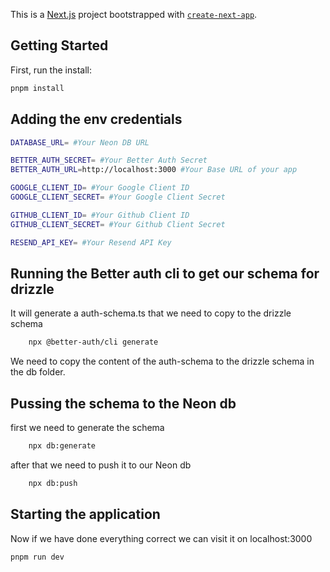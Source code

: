 This is a [Next.js](https://nextjs.org) project bootstrapped with [`create-next-app`](https://nextjs.org/docs/app/api-reference/cli/create-next-app).

## Getting Started

First, run the install:

```bash
pnpm install
```

## Adding the env credentials

```bash
DATABASE_URL= #Your Neon DB URL
```
```bash
BETTER_AUTH_SECRET= #Your Better Auth Secret
BETTER_AUTH_URL=http://localhost:3000 #Your Base URL of your app
```
```bash
GOOGLE_CLIENT_ID= #Your Google Client ID
GOOGLE_CLIENT_SECRET= #Your Google Client Secret
```
```bash
GITHUB_CLIENT_ID= #Your Github Client ID
GITHUB_CLIENT_SECRET= #Your Github Client Secret
```
```bash
RESEND_API_KEY= #Your Resend API Key
```

## Running the Better auth cli to get our schema for drizzle

It will generate a auth-schema.ts that we need to copy to the drizzle schema

```bash
    npx @better-auth/cli generate
```

We need to copy the content of the auth-schema to the drizzle schema in the db folder.

## Pussing the schema to the Neon db

first we need to generate the schema

```bash
    npx db:generate
```

after that we need to push it to our Neon db

```bash
    npx db:push
```

## Starting the application

Now if we have done everything correct we can visit it on localhost:3000

```bash
pnpm run dev
```